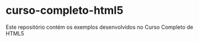 # curso-completo-html5
Este repositório contém os exemplos desenvolvidos no Curso Completo de HTML5 
